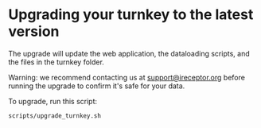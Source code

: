 # Upgrading your turnkey to the latest version

The upgrade will update the web application, the dataloading scripts, and the files in the turnkey folder. 

Warning: we recommend contacting us at <support@ireceptor.org> before running the upgrade to confirm it's safe for your data.

To upgrade, run this script:
```
scripts/upgrade_turnkey.sh
```
